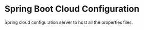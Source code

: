 # Spring Boot Cloud Configuration

Spring cloud configuration server to host all the properties files.
